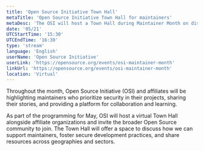 ```yaml
---
title: 'Open Source Initiative Town Hall'
metaTitle: 'Open Source Initiative Town Hall for maintainers'
metaDesc: 'The OSI will host a Town Hall during Maintainer Month on discuss how we can support maintainers, foster secure development practices, and share resources.'
date: '05/21'
UTCStartTime: '15:30'
UTCEndTime: '16:30'
type: 'stream'
language: 'English'
userName: 'Open Source Initiative'
userLink: 'https://opensource.org/events/osi-maintainer-month'
linkUrl: 'https://opensource.org/events/osi-maintainer-month'
location: 'Virtual'
---
```


Throughout the month, Open Source Initiative (OSI) and affiliates will be highlighting maintainers who prioritize security in their projects, sharing their stories, and providing a platform for collaboration and learning.

As part of the programming for May, OSI will host a virtual Town Hall alongside affiliate organizations and invite the broader Open Source community to join. The Town Hall will offer a space to discuss how we can support maintainers, foster secure development practices, and share resources across geographies and sectors.

